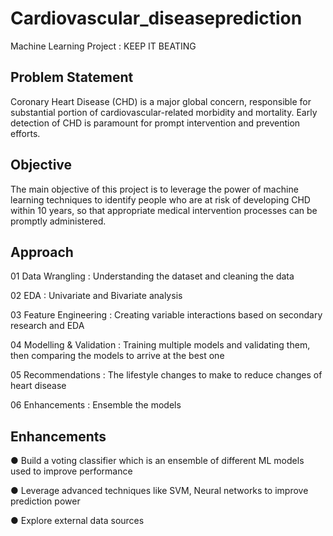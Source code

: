 # Cardiovascular_diseaseprediction
Machine Learning Project : KEEP IT BEATING

## Problem Statement
Coronary Heart Disease (CHD) is a major global concern, responsible for substantial portion 
of cardiovascular-related morbidity and mortality. Early detection of CHD is paramount for 
prompt intervention and prevention efforts.

## Objective
The main objective of this project is to leverage the power of machine learning 
techniques to identify people who are at risk of developing CHD within 10 years, so 
that appropriate medical intervention processes can be promptly administered.


## Approach  

01 Data Wrangling : Understanding the dataset and cleaning the data

02 EDA : Univariate and Bivariate analysis

03 Feature Engineering : Creating variable interactions based on secondary research and EDA

04 Modelling & Validation : Training multiple models and validating them, then comparing the models to arrive at the best one

05 Recommendations : The lifestyle changes to make to reduce changes of heart disease

06 Enhancements : Ensemble the models

## Enhancements
 ● Build a voting classifier which is an ensemble of different ML models used to improve performance

 ● Leverage advanced techniques like SVM, Neural networks to improve prediction power
 
 ● Explore external data sources
